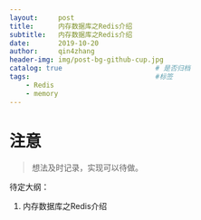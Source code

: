 ```yaml
---
layout:     post
title:      内存数据库之Redis介绍
subtitle:   内存数据库之Redis介绍
date:       2019-10-20
author:     qin4zhang
header-img: img/post-bg-github-cup.jpg 
catalog: true 						# 是否归档
tags:								#标签
    - Redis
    - memory
---
```

# 注意
> 想法及时记录，实现可以待做。

待定大纲：
1. 内存数据库之Redis介绍